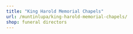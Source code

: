 ```yaml
---
title: "King Harold Memorial Chapels"
url: /muntinlupa/king-harold-memorial-chapels/
shop: funeral directors
---
```

